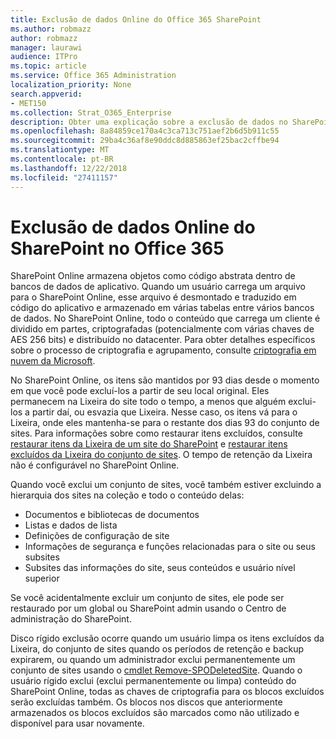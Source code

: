 ```yaml
---
title: Exclusão de dados Online do Office 365 SharePoint
ms.author: robmazz
author: robmazz
manager: laurawi
audience: ITPro
ms.topic: article
ms.service: Office 365 Administration
localization_priority: None
search.appverid:
- MET150
ms.collection: Strat_O365_Enterprise
description: Obter uma explicação sobre a exclusão de dados no SharePoint Online.
ms.openlocfilehash: 8a84859ce170a4c3ca713c751aef2b6d5b911c55
ms.sourcegitcommit: 29ba4c36af8e90ddc8d885863ef25bac2cffbe94
ms.translationtype: MT
ms.contentlocale: pt-BR
ms.lasthandoff: 12/22/2018
ms.locfileid: "27411157"
---
```

# <a name="sharepoint-online-data-deletion-in-office-365"></a>Exclusão de dados Online do SharePoint no Office 365

SharePoint Online armazena objetos como código abstrata dentro de bancos de dados de aplicativo. Quando um usuário carrega um arquivo para o SharePoint Online, esse arquivo é desmontado e traduzido em código do aplicativo e armazenado em várias tabelas entre vários bancos de dados. No SharePoint Online, todo o conteúdo que carrega um cliente é dividido em partes, criptografadas (potencialmente com várias chaves de AES 256 bits) e distribuído no datacenter. Para obter detalhes específicos sobre o processo de criptografia e agrupamento, consulte [criptografia em nuvem da Microsoft](office-365-encryption-in-the-microsoft-cloud-overview.md). 

No SharePoint Online, os itens são mantidos por 93 dias desde o momento em que você pode excluí-los a partir de seu local original. Eles permanecem na Lixeira do site todo o tempo, a menos que alguém exclui-los a partir daí, ou esvazia que Lixeira. Nesse caso, os itens vá para o Lixeira, onde eles mantenha-se para o restante dos dias 93 do conjunto de sites. Para informações sobre como restaurar itens excluídos, consulte [restaurar itens da Lixeira de um site do SharePoint](https://support.office.com/en-us/article/6df466b6-55f2-4898-8d6e-c0dff851a0be#ID0EAADAAA=Online
) e [restaurar itens excluídos da Lixeira do conjunto de sites](https://support.office.com/article/5fa924ee-16d7-487b-9a0a-021b9062d14b). O tempo de retenção da Lixeira não é configurável no SharePoint Online.

Quando você exclui um conjunto de sites, você também estiver excluindo a hierarquia dos sites na coleção e todo o conteúdo delas:
- Documentos e bibliotecas de documentos
- Listas e dados de lista
- Definições de configuração de site
- Informações de segurança e funções relacionadas para o site ou seus subsites
- Subsites das informações do site, seus conteúdos e usuário nível superior

Se você acidentalmente excluir um conjunto de sites, ele pode ser restaurado por um global ou SharePoint admin usando o Centro de administração do SharePoint. 

Disco rígido exclusão ocorre quando um usuário limpa os itens excluídos da Lixeira, do conjunto de sites quando os períodos de retenção e backup expirarem, ou quando um administrador exclui permanentemente um conjunto de sites usando o [cmdlet Remove-SPODeletedSite](/powershell/module/sharepoint-online/Remove-SPODeletedSite?view=sharepoint-ps). Quando o usuário rígido exclui (exclui permanentemente ou limpa) conteúdo do SharePoint Online, todas as chaves de criptografia para os blocos excluídos serão excluídas também. Os blocos nos discos que anteriormente armazenados os blocos excluídos são marcados como não utilizado e disponível para usar novamente.
